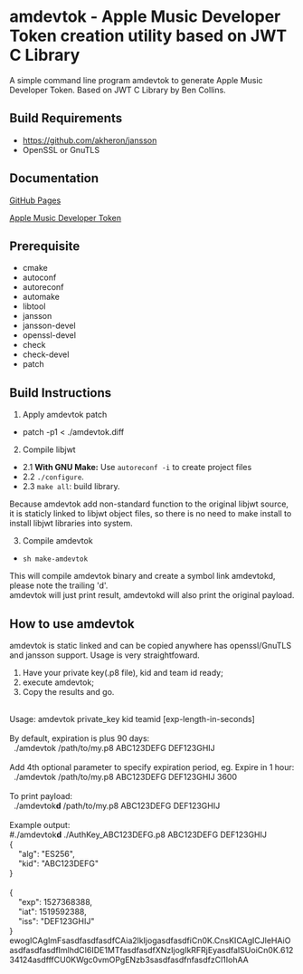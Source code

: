 
# amdevtok - Apple Music Developer Token creation utility based on JWT C Library
A simple command line program amdevtok to generate Apple Music Developer Token. Based on JWT C Library by Ben Collins.

## Build Requirements

- https://github.com/akheron/jansson
- OpenSSL or GnuTLS

## Documentation

[GitHub Pages](http://benmcollins.github.io/libjwt/)

[Apple Music Developer Token](https://developer.apple.com/library/content/documentation/NetworkingInternetWeb/Conceptual/AppleMusicWebServicesReference/SetUpWebServices.html)

## Prerequisite

- cmake
- autoconf
- autoreconf
- automake
- libtool
- jansson
- jansson-devel
- openssl-devel
- check
- check-devel
- patch

## Build Instructions

1. Apply amdevtok patch
- patch -p1 < ./amdevtok.diff

2. Compile libjwt
- 2.1 **With GNU Make:** Use ``autoreconf -i`` to create project files 
- 2.2 ``./configure``.
- 2.3 ``make all``: build library.

Because amdevtok add non-standard function to the original libjwt source, it is staticly linked to libjwt object
files, so there is no need to make install to install libjwt libraries into system.

3. Compile amdevtok
- ``sh make-amdevtok``

This will compile amdevtok binary and create a symbol link amdevtokd, please note the trailing 'd'.<br>
amdevtok will just print result, amdevtokd will also print the original payload.

## How to use amdevtok
amdevtok is static linked and can be copied anywhere has openssl/GnuTLS and jansson support. Usage is very straightfoward.<br>
1. Have your private key(.p8 file), kid and team id ready; 
2. execute amdevtok; 
3. Copy the results and go.<br>
<br>
Usage: amdevtok private_key kid teamid [exp-length-in-seconds]<br>
<br>
By default, expiration is plus 90 days:<br>
&nbsp;&nbsp;./amdevtok /path/to/my.p8 ABC123DEFG DEF123GHIJ<br>
<br>
Add 4th optional parameter to specify expiration period, eg. Expire in 1 hour:<br>
&nbsp;&nbsp;./amdevtok /path/to/my.p8 ABC123DEFG DEF123GHIJ 3600<br>
<br>
To print payload:<br>
&nbsp;&nbsp;./amdevtok<B>d</B> /path/to/my.p8 ABC123DEFG DEF123GHIJ<br>
<br>
Example output:<br>
#./amdevtok<B>d</B> ./AuthKey_ABC123DEFG.p8 ABC123DEFG DEF123GHIJ<br>
{<br>
&nbsp;&nbsp;&nbsp;&nbsp;"alg": "ES256",<br>
&nbsp;&nbsp;&nbsp;&nbsp;"kid": "ABC123DEFG"<br>
}<br>
<br>
{<br>
&nbsp;&nbsp;&nbsp;&nbsp;"exp": 1527368388,<br>
&nbsp;&nbsp;&nbsp;&nbsp;"iat": 1519592388,<br>
&nbsp;&nbsp;&nbsp;&nbsp;"iss": "DEF123GHIJ"<br>
}<br>
ewogICAgImFsasdfasdfasdfCAia2lkIjogasdfasdfiCn0K.CnsKICAgICJleHAiOasdfasdfasdfImlhdCI6IDE1MTfasdfasdfXNzIjogIkRFRjEyasdfaISUoiCn0K.61234124asdfffCU0KWgc0vmOPgENzb3sasdfasdfnfasdfzCl1IohAA<br>
